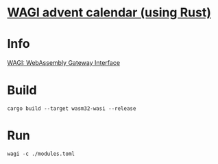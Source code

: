 # [WAGI advent calendar (using Rust)](https://jantuovin.fi/wagi-advent-calendar)

# Info
[WAGI: WebAssembly Gateway Interface](https://github.com/deislabs/wagi)

# Build
```
cargo build --target wasm32-wasi --release
```

# Run
```
wagi -c ./modules.toml
```
